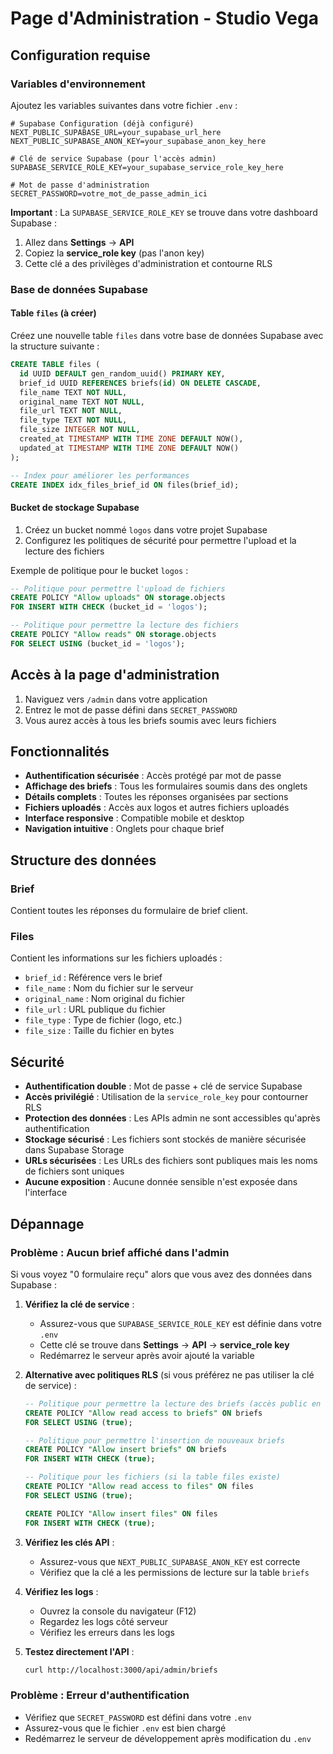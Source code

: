 # Page d'Administration - Studio Vega

## Configuration requise

### Variables d'environnement

Ajoutez les variables suivantes dans votre fichier `.env` :

```env
# Supabase Configuration (déjà configuré)
NEXT_PUBLIC_SUPABASE_URL=your_supabase_url_here
NEXT_PUBLIC_SUPABASE_ANON_KEY=your_supabase_anon_key_here

# Clé de service Supabase (pour l'accès admin)
SUPABASE_SERVICE_ROLE_KEY=your_supabase_service_role_key_here

# Mot de passe d'administration
SECRET_PASSWORD=votre_mot_de_passe_admin_ici
```

**Important** : La `SUPABASE_SERVICE_ROLE_KEY` se trouve dans votre dashboard Supabase :
1. Allez dans **Settings** → **API**
2. Copiez la **service_role key** (pas l'anon key)
3. Cette clé a des privilèges d'administration et contourne RLS

### Base de données Supabase

#### Table `files` (à créer)

Créez une nouvelle table `files` dans votre base de données Supabase avec la structure suivante :

```sql
CREATE TABLE files (
  id UUID DEFAULT gen_random_uuid() PRIMARY KEY,
  brief_id UUID REFERENCES briefs(id) ON DELETE CASCADE,
  file_name TEXT NOT NULL,
  original_name TEXT NOT NULL,
  file_url TEXT NOT NULL,
  file_type TEXT NOT NULL,
  file_size INTEGER NOT NULL,
  created_at TIMESTAMP WITH TIME ZONE DEFAULT NOW(),
  updated_at TIMESTAMP WITH TIME ZONE DEFAULT NOW()
);

-- Index pour améliorer les performances
CREATE INDEX idx_files_brief_id ON files(brief_id);
```

#### Bucket de stockage Supabase

1. Créez un bucket nommé `logos` dans votre projet Supabase
2. Configurez les politiques de sécurité pour permettre l'upload et la lecture des fichiers

Exemple de politique pour le bucket `logos` :

```sql
-- Politique pour permettre l'upload de fichiers
CREATE POLICY "Allow uploads" ON storage.objects
FOR INSERT WITH CHECK (bucket_id = 'logos');

-- Politique pour permettre la lecture des fichiers
CREATE POLICY "Allow reads" ON storage.objects
FOR SELECT USING (bucket_id = 'logos');
```

## Accès à la page d'administration

1. Naviguez vers `/admin` dans votre application
2. Entrez le mot de passe défini dans `SECRET_PASSWORD`
3. Vous aurez accès à tous les briefs soumis avec leurs fichiers

## Fonctionnalités

- **Authentification sécurisée** : Accès protégé par mot de passe
- **Affichage des briefs** : Tous les formulaires soumis dans des onglets
- **Détails complets** : Toutes les réponses organisées par sections
- **Fichiers uploadés** : Accès aux logos et autres fichiers uploadés
- **Interface responsive** : Compatible mobile et desktop
- **Navigation intuitive** : Onglets pour chaque brief

## Structure des données

### Brief
Contient toutes les réponses du formulaire de brief client.

### Files
Contient les informations sur les fichiers uploadés :
- `brief_id` : Référence vers le brief
- `file_name` : Nom du fichier sur le serveur
- `original_name` : Nom original du fichier
- `file_url` : URL publique du fichier
- `file_type` : Type de fichier (logo, etc.)
- `file_size` : Taille du fichier en bytes

## Sécurité

- **Authentification double** : Mot de passe + clé de service Supabase
- **Accès privilégié** : Utilisation de la `service_role_key` pour contourner RLS
- **Protection des données** : Les APIs admin ne sont accessibles qu'après authentification
- **Stockage sécurisé** : Les fichiers sont stockés de manière sécurisée dans Supabase Storage
- **URLs sécurisées** : Les URLs des fichiers sont publiques mais les noms de fichiers sont uniques
- **Aucune exposition** : Aucune donnée sensible n'est exposée dans l'interface

## Dépannage

### Problème : Aucun brief affiché dans l'admin

Si vous voyez "0 formulaire reçu" alors que vous avez des données dans Supabase :

1. **Vérifiez la clé de service** :
   - Assurez-vous que `SUPABASE_SERVICE_ROLE_KEY` est définie dans votre `.env`
   - Cette clé se trouve dans **Settings** → **API** → **service_role key**
   - Redémarrez le serveur après avoir ajouté la variable

2. **Alternative avec politiques RLS** (si vous préférez ne pas utiliser la clé de service) :
   ```sql
   -- Politique pour permettre la lecture des briefs (accès public en lecture seule)
   CREATE POLICY "Allow read access to briefs" ON briefs
   FOR SELECT USING (true);
   
   -- Politique pour permettre l'insertion de nouveaux briefs
   CREATE POLICY "Allow insert briefs" ON briefs
   FOR INSERT WITH CHECK (true);
   
   -- Politique pour les fichiers (si la table files existe)
   CREATE POLICY "Allow read access to files" ON files
   FOR SELECT USING (true);
   
   CREATE POLICY "Allow insert files" ON files
   FOR INSERT WITH CHECK (true);
   ```

3. **Vérifiez les clés API** :
   - Assurez-vous que `NEXT_PUBLIC_SUPABASE_ANON_KEY` est correcte
   - Vérifiez que la clé a les permissions de lecture sur la table `briefs`

4. **Vérifiez les logs** :
   - Ouvrez la console du navigateur (F12)
   - Regardez les logs côté serveur
   - Vérifiez les erreurs dans les logs

5. **Testez directement l'API** :
   ```bash
   curl http://localhost:3000/api/admin/briefs
   ```

### Problème : Erreur d'authentification

- Vérifiez que `SECRET_PASSWORD` est défini dans votre `.env`
- Assurez-vous que le fichier `.env` est bien chargé
- Redémarrez le serveur de développement après modification du `.env` 
